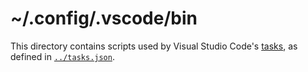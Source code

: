 # ~/.config/.vscode/bin

This directory contains scripts used by Visual Studio Code's [tasks], as defined
in [`../tasks.json`].

[tasks]: https://code.visualstudio.com/docs/editor/tasks
[`../tasks.json`]: https://github.com/zgracem/dotconfig/blob/main/.vscode/tasks.json
